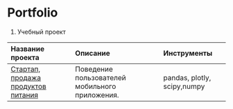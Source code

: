 # Portfolio
1. Учебный проект

| Название проекта                  | Описание                                        | Инструменты                 |
| :-------------------------------- | :-----------------------------------------------|:---------------------------|
|[Стартап, продажа продуктов питания](адрес://https://github.com/Polinailinet/Portfolio/blob/main/Startup.ipynb )| Поведение пользователей мобильного приложения.  | pandas, plotly, scipy,numpy |
